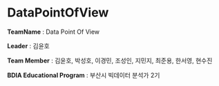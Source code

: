 # DataPointOfView

**TeamName** : Data Point Of View

**Leader** : 김윤호

**Team Member** : 김윤호, 박성호, 이경민, 조성인, 지민지, 최준용, 한서영, 현수진

**BDIA Educational Program** : 부산시 빅데이터 분석가 2기
